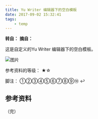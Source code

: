 ```yaml
---
title: Yu Writer 编辑器下的空白模板
date: 2017-09-02 15:32:41
tags:
	- temp
---
```

**转自：** 
**摘自：** 

这是自定义的Yu Writer 编辑器下的空白模板。


![图片](/assets/blogImg/xxx.png)

参考资料的等级：	★☆

脚注：	①②③④⑤⑥⑦⑧⑨⑩	↩

## 参考资料

（完）

<!-- more -->


